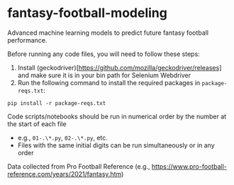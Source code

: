 # fantasy-football-modeling
Advanced machine learning models to predict future fantasy football performance.

Before running any code files, you will need to follow these steps:
1. Install (geckodriver)[https://github.com/mozilla/geckodriver/releases] and make sure it is in your bin path for Selenium Webdriver
2. Run the following command to install the required packages in `package-reqs.txt`:
```
pip install -r package-reqs.txt
```

Code scripts/notebooks should be run in numerical order by the number at the start of each file
  - e.g., `01-.\*.py`, `02-.\*.py`, etc.
  - Files with the same initial digits can be run simultaneously or in any order

Data collected from Pro Football Reference (e.g., https://www.pro-football-reference.com/years/2021/fantasy.htm)
